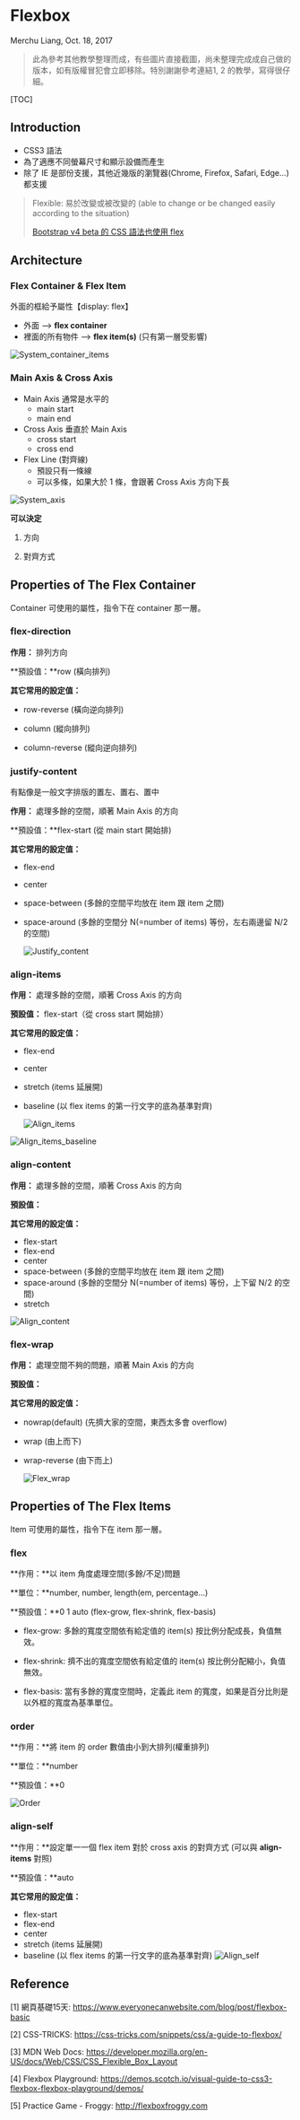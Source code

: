 # Flexbox

Merchu Liang, Oct. 18, 2017

>此為參考其他教學整理而成，有些圖片直接截圖，尚未整理完成成自己做的版本，如有版權冒犯會立即移除。特別謝謝參考連結1, 2 的教學，寫得很仔細。

[TOC]

## Introduction

- CSS3 語法
- 為了適應不同螢幕尺寸和顯示設備而產生
- 除了 IE 是部份支援，其他近幾版的瀏覽器(Chrome, Firefox, Safari, Edge...)都支援

> Flexible: 易於改變或被改變的 (able to change or be changed easily according to the situation)
>
> [Bootstrap v4 beta 的 CSS 語法也使用 flex](https://getbootstrap.com/docs/4.0/layout/grid/)



## Architecture

### Flex Container & Flex Item

外面的框給予屬性【display: flex】

- 外面 --> **flex container**
- 裡面的所有物件 --> **flex item(s)** (只有第一層受影響)

![System_container_items](images/flexbox/system.jpg)



### Main Axis & Cross Axis

- Main Axis 通常是水平的
  - main start
  - main end
- Cross Axis 垂直於 Main Axis
  - cross start
  - cross end
- Flex Line (對齊線)
  - 預設只有一條線
  - 可以多條，如果大於 1 條，會跟著 Cross Axis 方向下長

![System_axis](images/flexbox/axis.jpg)

**可以決定**

1. 方向

2. 對齊方式

   

## Properties of The Flex Container

Container 可使用的屬性，指令下在 container 那一層。



### flex-direction

**作用：** 排列方向

**預設值：**row (橫向排列)

**其它常用的設定值：**

- row-reverse (橫向逆向排列)

- column (縱向排列)

- column-reverse (縱向逆向排列)

  

### justify-content

有點像是一般文字排版的置左、置右、置中

**作用：** 處理多餘的空間，順著 Main Axis 的方向

**預設值：**flex-start (從 main start 開始排)

**其它常用的設定值：**

- flex-end

- center

- space-between (多餘的空間平均放在 item 跟 item 之間)

- space-around (多餘的空間分 N(=number of items) 等份，左右兩邊留 N/2 的空間)

  ![Justify_content](images/flexbox/Justify_content.PNG)

### align-items

**作用：** 處理多餘的空間，順著 Cross Axis 的方向

**預設值：** flex-start（從 cross start 開始排）

**其它常用的設定值：**

- flex-end

- center

- stretch (items 延展開)

- baseline (以 flex items 的第一行文字的底為基準對齊)

  ![Align_items](images/Align_items.PNG)

![Align_items_baseline](images/flexbox/Align_items_baseline.PNG)



### align-content

**作用：** 處理多餘的空間，順著 Cross Axis 的方向

**預設值：**

**其它常用的設定值：**

- flex-start
- flex-end
- center
- space-between (多餘的空間平均放在 item 跟 item 之間)
- space-around (多餘的空間分 N(=number of items) 等份，上下留 N/2 的空間)
- stretch

![Align_content](images/flexbox/Align_content.PNG)



### flex-wrap

**作用：** 處理空間不夠的問題，順著 Main Axis 的方向

**預設值：**

**其它常用的設定值：**

- nowrap(default) (先擠大家的空間，東西太多會 overflow)

- wrap (由上而下)

- wrap-reverse (由下而上)

  ![Flex_wrap](images/flexbox/Flex_wrap.PNG)




## Properties of The Flex Items

Item 可使用的屬性，指令下在 item 那一層。

### flex

**作用：**以 item 角度處理空間(多餘/不足)問題

**單位：**number, number, length(em, percentage...) 

**預設值：**0 1 auto (flex-grow, flex-shrink, flex-basis)

- flex-grow: 多餘的寬度空間依有給定值的 item(s) 按比例分配成長，負值無效。

- flex-shrink: 擠不出的寬度空間依有給定值的 item(s) 按比例分配縮小，負值無效。

- flex-basis: 當有多餘的寬度空間時，定義此 item 的寬度，如果是百分比則是以外框的寬度為基準單位。

  



### order

**作用：**將 item 的 order 數值由小到大排列(權重排列)

**單位：**number

**預設值：**0

![Order](images/flexbox/Order.PNG)



### align-self

**作用：**設定單一一個 flex item 對於 cross axis 的對齊方式 (可以與 **align-items** 對照)

**預設值：**auto

**其它常用的設定值：**

- flex-start
- flex-end
- center
- stretch (items 延展開)
- baseline (以 flex items 的第一行文字的底為基準對齊)
  ![Align_self](images/flexbox/Align_self.PNG)



## Reference

[1] 網頁基礎15天: https://www.everyonecanwebsite.com/blog/post/flexbox-basic

[2] CSS-TRICKS: https://css-tricks.com/snippets/css/a-guide-to-flexbox/

[3] MDN Web Docs: https://developer.mozilla.org/en-US/docs/Web/CSS/CSS_Flexible_Box_Layout

[4] Flexbox Playground: https://demos.scotch.io/visual-guide-to-css3-flexbox-flexbox-playground/demos/

[5] Practice Game - Froggy: http://flexboxfroggy.com 
